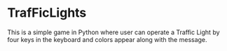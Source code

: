 # TrafFicLights
This is a simple game in Python where user can operate a Traffic Light by four keys in the keyboard and colors appear along with the message. 
